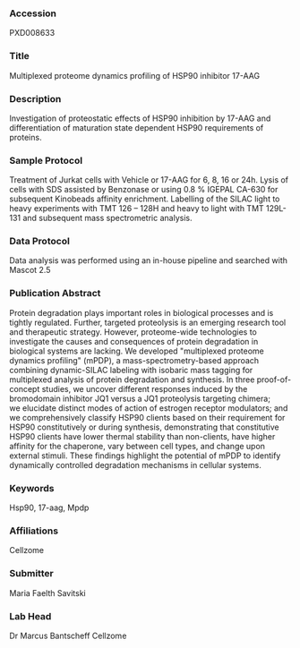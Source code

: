 ### Accession
PXD008633

### Title
Multiplexed proteome dynamics profiling of HSP90 inhibitor 17-AAG

### Description
Investigation of proteostatic effects of HSP90 inhibition by 17-AAG and differentiation of maturation state dependent HSP90 requirements of proteins.

### Sample Protocol
Treatment of Jurkat cells with Vehicle or 17-AAG for 6, 8, 16 or 24h. Lysis of cells with SDS assisted by Benzonase or using 0.8 % IGEPAL CA-630 for subsequent Kinobeads affinity enrichment. Labelling of the SILAC light to heavy experiments with TMT 126 – 128H and heavy to light with TMT 129L-131 and subsequent mass spectrometric analysis.

### Data Protocol
Data analysis was performed using an in-house pipeline and searched with Mascot 2.5

### Publication Abstract
Protein degradation plays important roles in biological processes and is tightly regulated. Further, targeted proteolysis is an emerging research tool and&#xa0;therapeutic strategy. However, proteome-wide technologies to investigate the causes and consequences of protein degradation in biological systems are lacking. We developed "multiplexed proteome dynamics profiling" (mPDP), a mass-spectrometry-based approach combining dynamic-SILAC labeling with isobaric mass tagging for multiplexed analysis of protein degradation and synthesis. In three proof-of-concept studies, we uncover different responses induced by the bromodomain inhibitor JQ1 versus a JQ1 proteolysis targeting chimera; we&#xa0;elucidate distinct modes of action of estrogen receptor modulators; and we comprehensively classify HSP90 clients based on their requirement for HSP90 constitutively or during synthesis, demonstrating that constitutive HSP90 clients have lower thermal stability than non-clients, have higher affinity&#xa0;for the chaperone, vary between cell types, and change upon external stimuli. These findings highlight the potential of mPDP to identify dynamically controlled degradation mechanisms in cellular systems.

### Keywords
Hsp90, 17-aag, Mpdp

### Affiliations
Cellzome

### Submitter
Maria Faelth Savitski

### Lab Head
Dr Marcus Bantscheff
Cellzome


